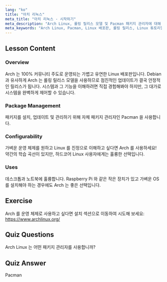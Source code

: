 ```yaml
---
lang: "ko"
title: "아치 리눅스"
meta_title: "아치 리눅스 - 시작하기"
meta_description: "Arch Linux, 롤링 릴리스 모델 및 Pacman 패키지 관리자에 대해 알아보세요. Arch 가 초보자와 제어를 원하는 고급 사용자에게 왜 훌륭한지 이해하세요."
meta_keywords: "Arch Linux, Pacman, Linux 배포판, 롤링 릴리스, Linux 튜토리얼, 초보자 가이드, 경량 OS"
---
```


## Lesson Content

### Overview

Arch 는 100% 커뮤니티 주도로 운영되는 가볍고 유연한 Linux 배포판입니다. Debian 과 유사하게 Arch 는 롤링 릴리스 모델을 사용하므로 점진적인 업데이트가 결국 안정적인 릴리스가 됩니다. 시스템과 그 기능을 이해하려면 직접 경험해봐야 하지만, 그 대가로 시스템을 완벽하게 제어할 수 있습니다.

### Package Management

패키지를 설치, 업데이트 및 관리하기 위해 자체 패키지 관리자인 Pacman 을 사용합니다.

### Configurability

가벼운 운영 체제를 원하고 Linux 를 진정으로 이해하고 싶다면 Arch 를 사용하세요! 약간의 학습 곡선이 있지만, 하드코어 Linux 사용자에게는 훌륭한 선택입니다.

### Uses

데스크톱과 노트북에 훌륭합니다. Raspberry Pi 와 같은 작은 장치가 있고 가벼운 OS 를 설치해야 하는 경우에도 Arch 는 좋은 선택입니다.

## Exercise

Arch 를 운영 체제로 사용하고 싶다면 설치 섹션으로 이동하여 시도해 보세요: <https://www.archlinux.org/>

## Quiz Questions

Arch Linux 는 어떤 패키지 관리자를 사용합니까?

## Quiz Answer

Pacman
